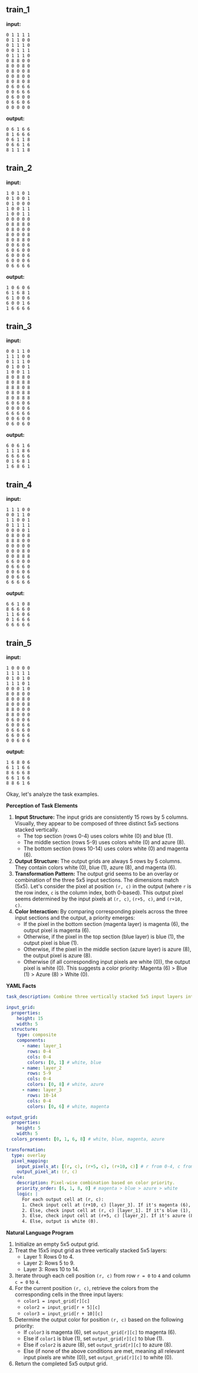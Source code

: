 
## train_1

**input:**
```
0 1 1 1 1
0 1 1 0 0
0 1 1 1 0
0 0 1 1 1
0 1 1 1 0
0 8 8 0 0
8 0 0 8 0
0 8 0 0 8
0 0 8 0 0
8 0 8 0 8
0 6 0 6 6
0 0 6 6 6
0 6 0 0 0
0 6 6 0 6
0 0 0 0 0
```


**output:**
```
0 6 1 6 6
8 1 6 6 6
0 6 1 1 8
0 6 6 1 6
8 1 1 1 8
```


## train_2

**input:**
```
1 0 1 0 1
0 1 0 0 1
0 1 0 0 0
1 0 0 1 1
1 0 0 1 1
0 0 0 0 0
0 8 8 8 0
0 8 0 0 0
8 0 0 0 8
8 0 8 8 0
0 0 6 0 6
6 0 6 0 0
6 0 0 0 6
6 0 0 0 6
0 6 6 6 6
```


**output:**
```
1 0 6 0 6
6 1 6 8 1
6 1 0 0 6
6 0 0 1 6
1 6 6 6 6
```


## train_3

**input:**
```
0 0 1 1 0
1 1 1 0 0
0 1 1 1 0
0 1 0 0 1
1 0 0 1 1
8 0 8 8 0
8 0 8 8 8
8 8 8 0 8
0 8 0 8 8
8 0 8 8 8
6 0 6 0 6
0 0 0 0 6
6 6 6 6 6
0 0 6 0 0
0 6 0 6 0
```


**output:**
```
6 0 6 1 6
1 1 1 8 6
6 6 6 6 6
0 1 6 8 1
1 6 8 6 1
```


## train_4

**input:**
```
1 1 1 0 0
0 0 1 1 0
1 1 0 0 1
0 1 1 1 1
0 0 0 0 1
0 8 0 0 8
8 8 8 0 0
0 0 0 0 0
0 0 0 8 0
0 0 8 8 8
6 6 0 0 0
0 6 6 6 0
0 0 6 0 6
0 0 6 6 6
6 6 6 6 6
```


**output:**
```
6 6 1 0 8
8 6 6 6 0
1 1 6 0 6
0 1 6 6 6
6 6 6 6 6
```


## train_5

**input:**
```
1 0 0 0 0
1 1 1 1 1
0 1 0 1 0
1 1 1 0 1
0 0 0 1 0
8 0 8 0 0
8 0 0 8 0
8 0 0 0 8
8 8 0 0 0
8 8 0 0 0
0 6 0 0 6
6 0 0 6 6
0 6 6 6 0
6 6 0 6 6
0 0 6 0 6
```


**output:**
```
1 6 8 0 6
6 1 1 6 6
8 6 6 6 8
6 6 1 6 6
8 8 6 1 6
```

Okay, let's analyze the task examples.

**Perception of Task Elements**

1.  **Input Structure:** The input grids are consistently 15 rows by 5 columns. Visually, they appear to be composed of three distinct 5x5 sections stacked vertically.
    *   The top section (rows 0-4) uses colors white (0) and blue (1).
    *   The middle section (rows 5-9) uses colors white (0) and azure (8).
    *   The bottom section (rows 10-14) uses colors white (0) and magenta (6).
2.  **Output Structure:** The output grids are always 5 rows by 5 columns. They contain colors white (0), blue (1), azure (8), and magenta (6).
3.  **Transformation Pattern:** The output grid seems to be an overlay or combination of the three 5x5 input sections. The dimensions match (5x5). Let's consider the pixel at position `(r, c)` in the output (where `r` is the row index, `c` is the column index, both 0-based). This output pixel seems determined by the input pixels at `(r, c)`, `(r+5, c)`, and `(r+10, c)`.
4.  **Color Interaction:** By comparing corresponding pixels across the three input sections and the output, a priority emerges:
    *   If the pixel in the bottom section (magenta layer) is magenta (6), the output pixel is magenta (6).
    *   Otherwise, if the pixel in the top section (blue layer) is blue (1), the output pixel is blue (1).
    *   Otherwise, if the pixel in the middle section (azure layer) is azure (8), the output pixel is azure (8).
    *   Otherwise (if all corresponding input pixels are white (0)), the output pixel is white (0).
    This suggests a color priority: Magenta (6) > Blue (1) > Azure (8) > White (0).

**YAML Facts**


```yaml
task_description: Combine three vertically stacked 5x5 input layers into a single 5x5 output grid based on color priority.

input_grid:
  properties:
    height: 15
    width: 5
  structure:
    type: composite
    components:
      - name: layer_1
        rows: 0-4
        cols: 0-4
        colors: [0, 1] # white, blue
      - name: layer_2
        rows: 5-9
        cols: 0-4
        colors: [0, 8] # white, azure
      - name: layer_3
        rows: 10-14
        cols: 0-4
        colors: [0, 6] # white, magenta

output_grid:
  properties:
    height: 5
    width: 5
  colors_present: [0, 1, 6, 8] # white, blue, magenta, azure

transformation:
  type: overlay
  pixel_mapping:
    input_pixels_at: [(r, c), (r+5, c), (r+10, c)] # r from 0-4, c from 0-4
    output_pixel_at: (r, c)
  rule:
    description: Pixel-wise combination based on color priority.
    priority_order: [6, 1, 8, 0] # magenta > blue > azure > white
    logic: |
      For each output cell at (r, c):
      1. Check input cell at (r+10, c) [layer_3]. If it's magenta (6), output is magenta (6).
      2. Else, check input cell at (r, c) [layer_1]. If it's blue (1), output is blue (1).
      3. Else, check input cell at (r+5, c) [layer_2]. If it's azure (8), output is azure (8).
      4. Else, output is white (0).
```


**Natural Language Program**

1.  Initialize an empty 5x5 output grid.
2.  Treat the 15x5 input grid as three vertically stacked 5x5 layers:
    *   Layer 1: Rows 0 to 4.
    *   Layer 2: Rows 5 to 9.
    *   Layer 3: Rows 10 to 14.
3.  Iterate through each cell position `(r, c)` from row `r = 0` to `4` and column `c = 0` to `4`.
4.  For the current position `(r, c)`, retrieve the colors from the corresponding cells in the three input layers:
    *   `color1 = input_grid[r][c]`
    *   `color2 = input_grid[r + 5][c]`
    *   `color3 = input_grid[r + 10][c]`
5.  Determine the output color for position `(r, c)` based on the following priority:
    *   If `color3` is magenta (6), set `output_grid[r][c]` to magenta (6).
    *   Else if `color1` is blue (1), set `output_grid[r][c]` to blue (1).
    *   Else if `color2` is azure (8), set `output_grid[r][c]` to azure (8).
    *   Else (if none of the above conditions are met, meaning all relevant input pixels are white (0)), set `output_grid[r][c]` to white (0).
6.  Return the completed 5x5 output grid.
